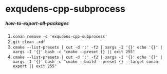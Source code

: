 # exqudens-cpp-subprocess

##### how-to-export-all-packages

1. `conan remove -c 'exqudens-cpp-subprocess'`
2. `git clean -xdf`
3. `cmake --list-presets | cut -d ':' -f2 | xargs -I '{}' echo '{}' | xargs -I '{}' bash -c "cmake --preset {} || exit 255"`
4. `cmake --list-presets | cut -d ':' -f2 | xargs -I '{}' echo '{}' | xargs -I '{}' bash -c "cmake --build --preset {} --target conan-export || exit 255"`
